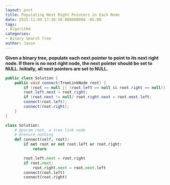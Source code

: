```yaml
---
layout: post
title: Populating Next Right Pointers in Each Node
date: 2015-11-09 17:36:58.000000000 -05:00
tags:
- Algorithm
categories:
- Binary Search Tree
author: Jason
---
```

**Given a binary tree, populate each next pointer to point to its next right node. If there is no next right node, the next pointer should be set to NULL. Initially, all next pointers are set to NULL.**


``` java
public class Solution {
    public void connect(TreeLinkNode root) {
        if (root == null || (root.left == null && root.right == null)) return;
        root.left.next = root.right;
        if (root.next != null) root.right.next = root.next.left;
        connect(root.left);
        connect(root.right);
    }
}
```

``` python
class Solution:
    # @param root, a tree link node
    # @return nothing
    def connect(self, root):
        if not root or not root.left or root.right:
            return

        root.left.next = root.right
        if root.next:
            root.right.next = root.next.left
        connect(root.left)
        connect(root.right)
```
